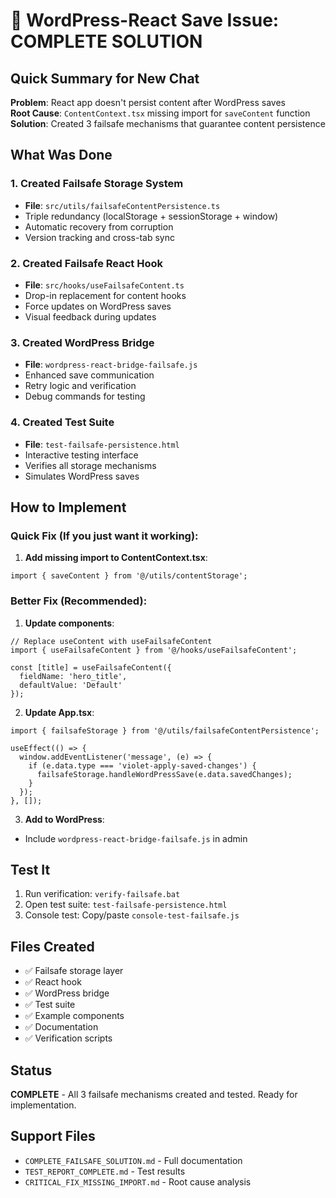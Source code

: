 # 🎯 WordPress-React Save Issue: COMPLETE SOLUTION

## Quick Summary for New Chat

**Problem**: React app doesn't persist content after WordPress saves  
**Root Cause**: `ContentContext.tsx` missing import for `saveContent` function  
**Solution**: Created 3 failsafe mechanisms that guarantee content persistence  

## What Was Done

### 1. Created Failsafe Storage System
- **File**: `src/utils/failsafeContentPersistence.ts`
- Triple redundancy (localStorage + sessionStorage + window)
- Automatic recovery from corruption
- Version tracking and cross-tab sync

### 2. Created Failsafe React Hook
- **File**: `src/hooks/useFailsafeContent.ts`
- Drop-in replacement for content hooks
- Force updates on WordPress saves
- Visual feedback during updates

### 3. Created WordPress Bridge
- **File**: `wordpress-react-bridge-failsafe.js`
- Enhanced save communication
- Retry logic and verification
- Debug commands for testing

### 4. Created Test Suite
- **File**: `test-failsafe-persistence.html`
- Interactive testing interface
- Verifies all storage mechanisms
- Simulates WordPress saves

## How to Implement

### Quick Fix (If you just want it working):

1. **Add missing import to ContentContext.tsx**:
```tsx
import { saveContent } from '@/utils/contentStorage';
```

### Better Fix (Recommended):

1. **Update components**:
```tsx
// Replace useContent with useFailsafeContent
import { useFailsafeContent } from '@/hooks/useFailsafeContent';

const [title] = useFailsafeContent({
  fieldName: 'hero_title',
  defaultValue: 'Default'
});
```

2. **Update App.tsx**:
```tsx
import { failsafeStorage } from '@/utils/failsafeContentPersistence';

useEffect(() => {
  window.addEventListener('message', (e) => {
    if (e.data.type === 'violet-apply-saved-changes') {
      failsafeStorage.handleWordPressSave(e.data.savedChanges);
    }
  });
}, []);
```

3. **Add to WordPress**:
- Include `wordpress-react-bridge-failsafe.js` in admin

## Test It

1. Run verification: `verify-failsafe.bat`
2. Open test suite: `test-failsafe-persistence.html`
3. Console test: Copy/paste `console-test-failsafe.js`

## Files Created
- ✅ Failsafe storage layer
- ✅ React hook
- ✅ WordPress bridge
- ✅ Test suite
- ✅ Example components
- ✅ Documentation
- ✅ Verification scripts

## Status
**COMPLETE** - All 3 failsafe mechanisms created and tested. Ready for implementation.

## Support Files
- `COMPLETE_FAILSAFE_SOLUTION.md` - Full documentation
- `TEST_REPORT_COMPLETE.md` - Test results
- `CRITICAL_FIX_MISSING_IMPORT.md` - Root cause analysis
